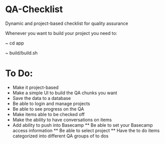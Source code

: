 QA-Checklist
============

Dynamic and project-based checklist for quality assurance

Whenever you want to build your project you need to:

~ cd app

~ build/build.sh

To Do:
============
* Make it project-based
* Make a simple UI to build the QA chunks you want
* Save the data to a database
* Be able to login and manage projects
* Be able to see progress on the QA
* Make items able to be checked off
* Make the ability to have conversations on items
* Add ability to push into Basecamp
** Be able to set your Basecamp access information
** Be able to select project
** Have the to do items categorized into different QA groups of to dos